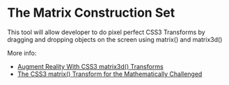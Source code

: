 # The Matrix Construction Set

This tool will allow developer to do pixel perfect CSS3 Transforms by dragging and dropping objects on the screen
using matrix() and matrix3d()

More info:
- [Augment Reality With CSS3 matrix3d() Transforms](http://useragentman.com/blog/NikgQ)
- [The CSS3 matrix() Transform for the Mathematically Challenged](http://www.useragentman.com/blog/2011/01/07/css3-matrix-transform-for-the-mathematically-challenged/)
